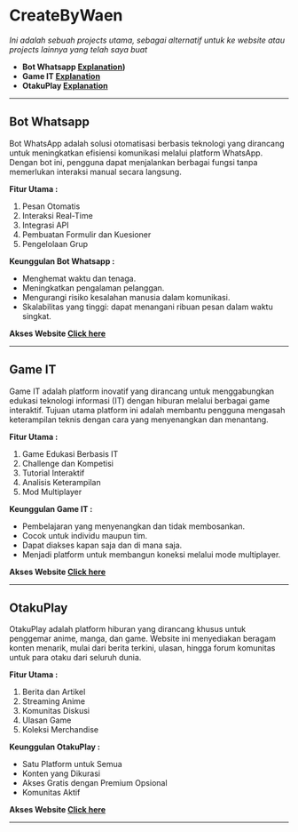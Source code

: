 # CreateByWaen
*Ini adalah sebuah projects utama, sebagai alternatif untuk ke website atau projects lainnya yang telah saya buat*
- **Bot Whatsapp [Explanation](https://github.com/CreateByWaen/COLLECTION?tab=readme-ov-file#bot-whatsapp))**
- **Game IT [Explanation](https://github.com/CreateByWaen/COLLECTION?tab=readme-ov-file#game-it)**
- **OtakuPlay [Explanation](https://github.com/CreateByWaen/COLLECTION?tab=readme-ov-file#otakuplay)**
___
## Bot Whatsapp
Bot WhatsApp adalah solusi otomatisasi berbasis teknologi yang dirancang untuk meningkatkan efisiensi komunikasi melalui platform WhatsApp. Dengan bot ini, pengguna dapat menjalankan berbagai fungsi tanpa memerlukan interaksi manual secara langsung.

**Fitur Utama :**
1. Pesan Otomatis
2. Interaksi Real-Time
3. Integrasi API
4. Pembuatan Formulir dan Kuesioner
5. Pengelolaan Grup

**Keunggulan Bot Whatsapp :**
- Menghemat waktu dan tenaga.
- Meningkatkan pengalaman pelanggan.
- Mengurangi risiko kesalahan manusia dalam komunikasi.
- Skalabilitas yang tinggi: dapat menangani ribuan pesan dalam waktu singkat.

**Akses Website [Click here]()**
___
## Game IT
Game IT adalah platform inovatif yang dirancang untuk menggabungkan edukasi teknologi informasi (IT) dengan hiburan melalui berbagai game interaktif. Tujuan utama platform ini adalah membantu pengguna mengasah keterampilan teknis dengan cara yang menyenangkan dan menantang.

**Fitur Utama :**
1. Game Edukasi Berbasis IT
2. Challenge dan Kompetisi
3. Tutorial Interaktif
4. Analisis Keterampilan
5. Mod Multiplayer

**Keunggulan Game IT :**
- Pembelajaran yang menyenangkan dan tidak membosankan.
- Cocok untuk individu maupun tim.
- Dapat diakses kapan saja dan di mana saja.
- Menjadi platform untuk membangun koneksi melalui mode multiplayer.

**Akses Website [Click here]()**
___
## OtakuPlay
OtakuPlay adalah platform hiburan yang dirancang khusus untuk penggemar anime, manga, dan game. Website ini menyediakan beragam konten menarik, mulai dari berita terkini, ulasan, hingga forum komunitas untuk para otaku dari seluruh dunia.

**Fitur Utama :**
1. Berita dan Artikel
2. Streaming Anime
3. Komunitas Diskusi
4. Ulasan Game
5. Koleksi Merchandise

**Keunggulan OtakuPlay :**
- Satu Platform untuk Semua
- Konten yang Dikurasi
- Akses Gratis dengan Premium Opsional
- Komunitas Aktif

**Akses Website [Click here]()**
___
